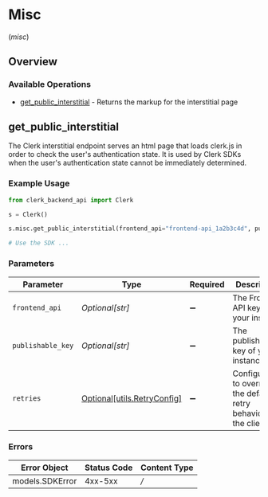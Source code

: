 # Misc
(*misc*)

## Overview

### Available Operations

* [get_public_interstitial](#get_public_interstitial) - Returns the markup for the interstitial page

## get_public_interstitial

The Clerk interstitial endpoint serves an html page that loads clerk.js in order to check the user's authentication state.
It is used by Clerk SDKs when the user's authentication state cannot be immediately determined.

### Example Usage

```python
from clerk_backend_api import Clerk

s = Clerk()

s.misc.get_public_interstitial(frontend_api="frontend-api_1a2b3c4d", publishable_key="pub_1a2b3c4d")

# Use the SDK ...

```

### Parameters

| Parameter                                                           | Type                                                                | Required                                                            | Description                                                         | Example                                                             |
| ------------------------------------------------------------------- | ------------------------------------------------------------------- | ------------------------------------------------------------------- | ------------------------------------------------------------------- | ------------------------------------------------------------------- |
| `frontend_api`                                                      | *Optional[str]*                                                     | :heavy_minus_sign:                                                  | The Frontend API key of your instance                               | frontend-api_1a2b3c4d                                               |
| `publishable_key`                                                   | *Optional[str]*                                                     | :heavy_minus_sign:                                                  | The publishable key of your instance                                | pub_1a2b3c4d                                                        |
| `retries`                                                           | [Optional[utils.RetryConfig]](../../models/utils/retryconfig.md)    | :heavy_minus_sign:                                                  | Configuration to override the default retry behavior of the client. |                                                                     |

### Errors

| Error Object    | Status Code     | Content Type    |
| --------------- | --------------- | --------------- |
| models.SDKError | 4xx-5xx         | */*             |

